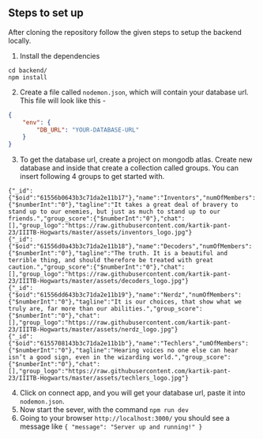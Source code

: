 
##  Steps to set up

After cloning the repository follow the given steps to setup the backend locally.

1.  Install the dependencies
```
cd backend/
npm install
```
2.  Create a file called `nodemon.json`, which will contain your database url. This file will look like this -

```JSON
{
	"env": {
		"DB_URL": "YOUR-DATABASE-URL"
	}
}
```
3.  To get the database url, create a project on mongodb atlas. Create new database and inside that create a collection called groups. You can insert following 4 groups to get started with.
```
{"_id":{"$oid":"61556b0643b3c71da2e11b17"},"name":"Inventors","numOfMembers":{"$numberInt":"0"},"tagline":"It takes a great deal of bravery to stand up to our enemies, but just as much to stand up to our friends.","group_score":{"$numberInt":"0"},"chat":[],"group_logo":"https://raw.githubusercontent.com/kartik-pant-23/IIITB-Hogwarts/master/assets/inventors_logo.jpg"}
{"_id":{"$oid":"61556d0a43b3c71da2e11b18"},"name":"Decoders","numOfMembers":{"$numberInt":"0"},"tagline":"The truth. It is a beautiful and terrible thing, and should therefore be treated with great caution.","group_score":{"$numberInt":"0"},"chat":[],"group_logo":"https://raw.githubusercontent.com/kartik-pant-23/IIITB-Hogwarts/master/assets/decoders_logo.jpg"}
{"_id":{"$oid":"61556dd643b3c71da2e11b19"},"name":"Nerdz","numOfMembers":{"$numberInt":"0"},"tagline":"It is our choices, that show what we truly are, far more than our abilities.","group_score":{"$numberInt":"0"},"chat":[],"group_logo":"https://raw.githubusercontent.com/kartik-pant-23/IIITB-Hogwarts/master/assets/nerdz_logo.jpg"}
{"_id":{"$oid":"6155708143b3c71da2e11b1b"},"name":"Techlers","umOfMembers":{"$numberInt":"0"},"tagline":"Hearing voices no one else can hear isn’t a good sign, even in the wizarding world.","group_score":{"$numberInt":"0"},"chat":[],"group_logo":"https://raw.githubusercontent.com/kartik-pant-23/IIITB-Hogwarts/master/assets/techlers_logo.jpg"}
```
4. Click on connect app, and you will get your database url, paste it into `nodemon.json`.
5. Now start the sever, with the command `npm run dev`
6. Going to your browser `http://localhost:3000/` you should see a message like `{ "message": "Server up and running!" }`
